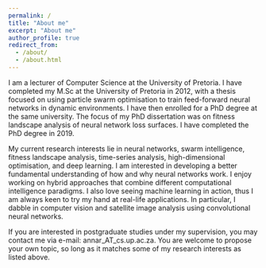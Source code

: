```yaml
---
permalink: /
title: "About me"
excerpt: "About me"
author_profile: true
redirect_from: 
  - /about/
  - /about.html
---
```


I am a lecturer of Computer Science at the University of Pretoria. I have completed my M.Sc at the University of Pretoria in 2012, with a thesis focused on using particle swarm optimisation to train feed-forward neural networks in dynamic environments. I have then enrolled for a PhD degree at the same university. The focus of my PhD dissertation was on fitness landscape analysis of neural network loss surfaces. I have completed the PhD degree in 2019.

My current research interests lie in neural networks, swarm intelligence, fitness landscape analysis, time-series analysis, high-dimensional optimisation, and deep learning. I am interested in developing a better fundamental understanding of how and why neural networks work. I enjoy working on hybrid approaches that combine different computational intelligence paradigms. I also love seeing machine learning in action, thus I am always keen to try my hand at real-life applications. In particular, I dabble in computer vision and satellite image analysis using convolutional neural networks.

If you are interested in postgraduate studies under my supervision, you may contact me via e-mail: annar_AT_cs.up.ac.za. You are welcome to propose your own topic, so long as it matches some of my research interests as listed above.
